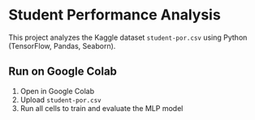 # Student Performance Analysis

This project analyzes the Kaggle dataset `student-por.csv` using Python (TensorFlow, Pandas, Seaborn).

## Run on Google Colab
1. Open in Google Colab
2. Upload `student-por.csv`
3. Run all cells to train and evaluate the MLP model
